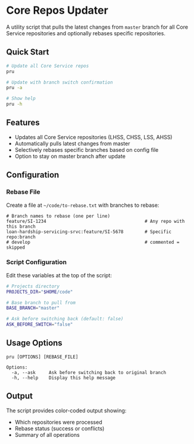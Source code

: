 # Core Repos Updater

A utility script that pulls the latest changes from `master` branch for all Core Service repositories and optionally rebases specific repositories.

## Quick Start

```bash
# Update all Core Service repos
pru

# Update with branch switch confirmation
pru -a

# Show help
pru -h
```

## Features

- Updates all Core Service repositories (LHSS, CHSS, LSS, AHSS)
- Automatically pulls latest changes from master
- Selectively rebases specific branches based on config file
- Option to stay on master branch after update

## Configuration

### Rebase File

Create a file at `~/code/to-rebase.txt` with branches to rebase:

```
# Branch names to rebase (one per line)
feature/SI-1234                                     # Any repo with this branch
loan-hardship-servicing-srvc:feature/SI-5678        # Specific repo:branch
# develop                                           # commented = skipped
```

### Script Configuration

Edit these variables at the top of the script:

```bash
# Projects directory
PROJECTS_DIR="$HOME/code"

# Base branch to pull from
BASE_BRANCH="master"

# Ask before switching back (default: false)
ASK_BEFORE_SWITCH="false"
```

## Usage Options

```
pru [OPTIONS] [REBASE_FILE]

Options:
  -a, --ask     Ask before switching back to original branch
  -h, --help    Display this help message
```

## Output

The script provides color-coded output showing:
- Which repositories were processed
- Rebase status (success or conflicts)
- Summary of all operations